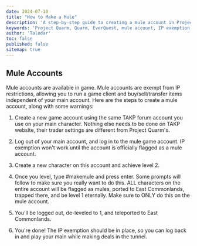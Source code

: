 ```yaml
---
date: 2024-07-10
title: "How to Make a Mule"
description: 'A step-by-step guide to creating a mule account in Project Quarm, including necessary steps and warnings.'
keywords: 'Project Quarm, Quarm, EverQuest, mule account, IP exemption, game client'
author: 'Talodar'
toc: false
published: false
sitemap: true
---
```

## Mule Accounts

Mule accounts are available in game. Mule accounts are exempt from IP restrictions, allowing you to run a game client and buy/sell/transfer items independent of your main account.  Here are the steps to create a mule account, along with some warnings:

1.	Create a new game account using the same TAKP forum account you use on your main character. Nothing else needs to be done on TAKP website, their trader settings are different from Project Quarm's.

2.	Log out of your main account, and log in to the mule game account.  IP exemption won't work until the account is officially flagged as a mule account.

3.	Create a new character on this account and achieve level 2.

4.	Once you level, type #makemule and press enter.  Some prompts will follow to make sure you really want to do this.  ALL characters on the entire account will be flagged as mules, ported to East Commonlands, trapped there, and be level 1 eternally.  Make sure to ONLY do this on the mule account.

5.	You'll be logged out, de-leveled to 1, and teleported to East Commonlands.

6.	You're done!  The IP exemption should be in place, so you can log back in and play your main while making deals in the tunnel.